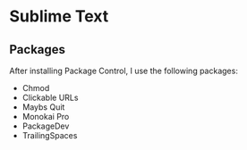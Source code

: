 # Sublime Text

## Packages

After installing Package Control, I use the following packages:

- Chmod
- Clickable URLs
- Maybs Quit
- Monokai Pro
- PackageDev
- TrailingSpaces
